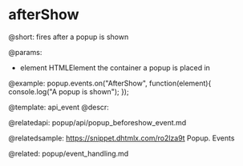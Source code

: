 afterShow
=============

@short:
fires after a popup is shown

@params:
- element 		HTMLElement		 the container a popup is placed in

@example:
popup.events.on("AfterShow", function(element){
    console.log("A popup is shown");
});


@template: api_event
@descr:

@relatedapi:
popup/api/popup_beforeshow_event.md

@relatedsample: https://snippet.dhtmlx.com/ro2lza9t	Popup. Events

@related: popup/event_handling.md